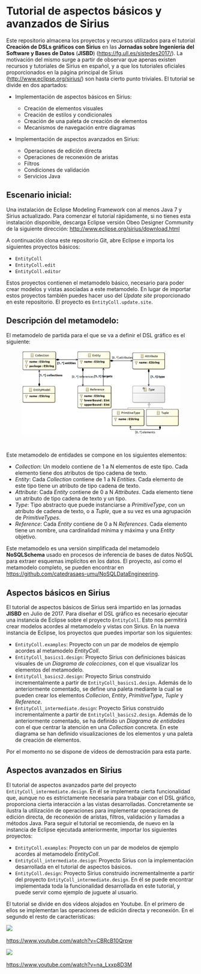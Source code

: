 # Tutorial de aspectos básicos y avanzados de Sirius

Este repositorio almacena los proyectos y recursos utilizados para el tutorial **Creación de DSLs gráficos con Sirius** en las **Jornadas sobre Ingeniería del Software y Bases de Datos** (**JISBD**) (https://fg.ull.es/sistedes2017/). La motivación del mismo surge a partir de observar que apenas existen recursos y tutoriales de Sirius en español, y a que los tutoriales oficiales proporcionados en la página principal de Sirius (http://www.eclipse.org/sirius/) son hasta cierto punto triviales. El tutorial se divide en dos apartados:

* Implementación de aspectos básicos en Sirius:
  * Creación de elementos visuales
  * Creación de estilos y condicionales
  * Creación de una paleta de creación de elementos
  * Mecanismos de navegación entre diagramas

* Implementación de aspectos avanzados en Sirius:
  * Operaciones de edición directa
  * Operaciones de reconexión de aristas
  * Filtros
  * Condiciones de validación
  * Servicios Java

## Escenario inicial:

Una instalación de Eclipse Modeling Framework con al menos Java 7 y Sirius actualizado. Para comenzar el tutorial rápidamente, si no tienes esta instalación disponible, descarga Eclipse versión Obeo Designer Community de la siguiente dirección: http://www.eclipse.org/sirius/download.html

A continuación clona este repositorio Git, abre Eclipse e importa los siguientes proyectos básicos:

* `EntityColl`
* `EntityColl.edit`
* `EntityColl.editor`

Estos proyectos contienen el metamodelo básico, necesario para poder crear modelos y vistas asociadas a este metamodelo. En lugar de importar estos proyectos también puedes hacer uso del *Update site* proporcionado en este repositorio. El proyecto es `EntityColl.update.site`.

## Descripción del metamodelo:

El metamodelo de partida para el que se va a definir el DSL gráfico es el siguiente:

<figure>
    <img src="figures/metamodel.png" align="center">
</figure>
<br/>

Este metamodelo de entidades se compone en los siguientes elementos:
* _Collection_: Un modelo contiene de 1 a N elementos de este tipo. Cada elemento tiene dos atributos de tipo cadena de texto.
* _Entity_: Cada _Collection_ contiene de 1 a N _Entities_. Cada elemento de este tipo tiene un atributo de tipo cadena de texto.
* _Attribute_: Cada _Entity_ contiene de 0 a N _Attributes_. Cada elemento tiene un atributo de tipo cadena de texto y un tipo.
* _Type_: Tipo abstracto que puede instanciarse a _PrimitiveType_, con un atributo de cadena de texto, o a _Tuple_, que a su vez es una agrupación de _PrimitiveTypes_.
* _Reference_: Cada _Entity_ contiene de 0 a N _References_. Cada elemento tiene un nombre, una cardinalidad mínima y máxima y una _Entity_ objetivo.

Este metamodelo es una versión simplificada del metamodelo **NoSQLSchema** usado en procesos de inferencia de bases de datos NoSQL para extraer esquemas implícitos en los datos. El proyecto, así como el metamodelo completo, se pueden encontrar en https://github.com/catedrasaes-umu/NoSQLDataEngineering.

## Aspectos básicos en Sirius

El tutorial de aspectos básicos de Sirius será impartido en las jornadas **JISBD** en Julio de 2017. Para diseñar el DSL gráfico es necesario ejecutar una instancia de Eclipse sobre el proyecto `EntityColl`. Esto nos permitirá crear modelos acordes al metamodelo y vistas con Sirius. En la nueva instancia de Eclipse, los proyectos que puedes importar son los siguientes:

* `EntityColl.examples`: Proyecto con un par de modelos de ejemplo acordes al metamodelo _EntityColl_.
* `EntityColl_basics1.design`: Proyecto Sirius con definiciones básicas visuales de un _Diagrama de colecciones_, con el que visualizar los elementos del metamodelo.
* `EntityColl_basics2.design`: Proyecto Sirius construido incrementalmente a partir de `EntityColl_basics1.design`. Además de lo anteriormente comentado, se define una paleta mediante la cual se pueden crear los elementos _Collecion_, _Entity_, _PrimitiveType_, _Tuple_ y _Reference_.
* `EntityColl_intermediate.design`: Proyecto Sirius construido incrementalmente a partir de `EntityColl_basics2.design`. Además de lo anteriormente comentado, se ha definido un _Diagrama de entidades_ con el que centrar la atención en una _Collection_ concreta. En este diagrama se han definido visualizaciones de los elementos y una paleta de creación de elementos.

Por el momento no se dispone de vídeos de demostración para esta parte.

## Aspectos avanzados en Sirius

El tutorial de aspectos avanzados parte del proyecto `EntityColl_intermediate.design`. En él se implementa cierta funcionalidad que, aunque no es estrictamente necesaria para trabajar con el DSL gráfico, proporciona cierta interacción a las vistas desarrolladas. Concretamente se ilustra la utilización de operaciones para implementar operaciones de edición directa, de reconexión de aristas, filtros, validación y llamadas a métodos Java. Para seguir el tutorial se recomienda, de nuevo en la instancia de Eclipse ejecutada anteriormente, importar los siguientes proyectos:

* `EntityColl.examples`: Proyecto con un par de modelos de ejemplo acordes al metamodelo _EntityColl_.
* `EntityColl_intermediate.design`: Proyecto Sirius con la implementación desarrollada en el tutorial de aspectos básicos.
* `EntityColl.design`: Proyecto Sirius construido incrementalmente a partir del proyecto `EntityColl_intermediate.design`. En él se puede encontrar implementada toda la funcionalidad desarrollada en este tutorial, y puede servir como ejemplo de juguete al usuario.

El tutorial se divide en dos vídeos alojados en Youtube. En el primero de ellos se implementan las operaciones de edición directa y reconexión. En el segundo el resto de características:

<a href="https://www.youtube.com/watch?v=CBRcB10Qrpw"><img src="https://img.youtube.com/vi/CBRcB10Qrpw/maxresdefault.jpg" width="250"></a>

https://www.youtube.com/watch?v=CBRcB10Qrpw


<a href="https://www.youtube.com/watch?v=na_Lxxp8D3M"><img src="https://img.youtube.com/vi/na_Lxxp8D3M/maxresdefault.jpg" width="250"></a>

https://www.youtube.com/watch?v=na_Lxxp8D3M
